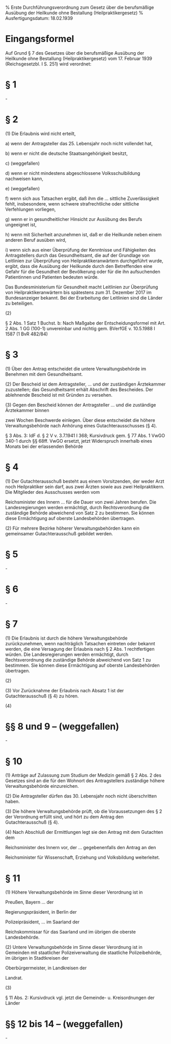 % Erste Durchführungsverordnung zum Gesetz über die berufsmäßige Ausübung der Heilkunde ohne Bestallung (Heilpraktikergesetz)
% Ausfertigungsdatum: 18.02.1939
 
# Eingangsformel

Auf Grund § 7 des Gesetzes über die berufsmäßige Ausübung der Heilkunde ohne Bestallung (Heilpraktikergesetz) vom 17. Februar 1939 (Reichsgesetzbl. I S. 251) wird verordnet:

# § 1

\-

# § 2

(1) Die Erlaubnis wird nicht erteilt,

a) wenn der Antragsteller das 25. Lebensjahr noch nicht vollendet hat,

b) wenn er nicht die deutsche Staatsangehörigkeit besitzt,

c) (weggefallen)

d) wenn er nicht mindestens abgeschlossene Volksschulbildung nachweisen kann,

e) (weggefallen)

f) wenn sich aus Tatsachen ergibt, daß ihm die ... sittliche Zuverlässigkeit fehlt, insbesondere, wenn schwere strafrechtliche oder sittliche Verfehlungen vorliegen,

g) wenn er in gesundheitlicher Hinsicht zur Ausübung des Berufs ungeeignet ist,

h) wenn mit Sicherheit anzunehmen ist, daß er die Heilkunde neben einem anderen Beruf ausüben wird,

i) wenn sich aus einer Überprüfung der Kenntnisse und Fähigkeiten des Antragstellers durch das Gesundheitsamt, die auf der Grundlage von Leitlinien zur Überprüfung von Heilpraktikeranwärtern durchgeführt wurde, ergibt, dass die Ausübung der Heilkunde durch den Betreffenden eine Gefahr für die Gesundheit der Bevölkerung oder für die ihn aufsuchenden Patientinnen und Patienten bedeuten würde.

Das Bundesministerium für Gesundheit macht Leitlinien zur Überprüfung von Heilpraktikeranwärtern bis spätestens zum 31. Dezember 2017 im Bundesanzeiger bekannt. Bei der Erarbeitung der Leitlinien sind die Länder zu beteiligen.

(2)

§ 2 Abs. 1 Satz 1 Buchst. b: Nach Maßgabe der Entscheidungsformel mit Art. 2 Abs. 1 GG (100-1) unvereinbar und nichtig gem. BVerfGE v. 10.5.1988 I 1587 (1 BvR 482/84)

# § 3

(1) Über den Antrag entscheidet die untere Verwaltungsbehörde im Benehmen mit dem Gesundheitsamt.

(2) Der Bescheid ist dem Antragsteller, ... und der zuständigen Ärztekammer zuzustellen; das Gesundheitsamt erhält Abschrift des Bescheides. Der ablehnende Bescheid ist mit Gründen zu versehen.

(3) Gegen den Bescheid können der Antragsteller ... und die zuständige Ärztekammer binnen

zwei Wochen Beschwerde einlegen. Über diese entscheidet die höhere Verwaltungsbehörde nach Anhörung eines Gutachterausschusses (§ 4).

§ 3 Abs. 3: IdF d. § 2 V v. 3.7.1941 I 368; Kursivdruck gem. § 77 Abs. 1 VwGO 340-1 durch §§ 68ff. VwGO ersetzt, jetzt Widerspruch innerhalb eines Monats bei der erlassenden Behörde

# § 4

(1) Der Gutachterausschuß besteht aus einem Vorsitzenden, der weder Arzt noch Heilpraktiker sein darf, aus zwei Ärzten sowie aus zwei Heilpraktikern. Die Mitglieder des Ausschusses werden vom

Reichsminister des Innern ... für die Dauer von zwei Jahren berufen. Die Landesregierungen werden ermächtigt, durch Rechtsverordnung die zuständige Behörde abweichend von Satz 2 zu bestimmen. Sie können diese Ermächtigung auf oberste Landesbehörden übertragen.

(2) Für mehrere Bezirke höherer Verwaltungsbehörden kann ein gemeinsamer Gutachterausschuß gebildet werden.

# § 5

\-

# § 6

\-

# § 7

(1) Die Erlaubnis ist durch die höhere Verwaltungsbehörde zurückzunehmen, wenn nachträglich Tatsachen eintreten oder bekannt werden, die eine Versagung der Erlaubnis nach § 2 Abs. 1 rechtfertigen würden. Die Landesregierungen werden ermächtigt, durch Rechtsverordnung die zuständige Behörde abweichend von Satz 1 zu bestimmen. Sie können diese Ermächtigung auf oberste Landesbehörden übertragen.

(2)

(3) Vor Zurücknahme der Erlaubnis nach Absatz 1 ist der Gutachterausschuß (§ 4) zu hören.

(4)

# §§ 8 und 9 – (weggefallen)

\-

# § 10

(1) Anträge auf Zulassung zum Studium der Medizin gemäß § 2 Abs. 2 des Gesetzes sind an die für den Wohnort des Antragstellers zuständige höhere Verwaltungsbehörde einzureichen.

(2) Die Antragsteller dürfen das 30. Lebensjahr noch nicht überschritten haben.

(3) Die höhere Verwaltungsbehörde prüft, ob die Voraussetzungen des § 2 der Verordnung erfüllt sind, und hört zu dem Antrag den Gutachterausschuß (§ 4).

(4) Nach Abschluß der Ermittlungen legt sie den Antrag mit dem Gutachten dem

Reichsminister des Innern vor, der ... gegebenenfalls den Antrag an den

Reichsminister für Wissenschaft, Erziehung und Volksbildung weiterleitet.

# § 11

(1) Höhere Verwaltungsbehörde im Sinne dieser Verordnung ist in

Preußen, Bayern ... der

Regierungspräsident, in Berlin der

Polizeipräsident, ... im Saarland der

Reichskommissar für das Saarland und im übrigen die oberste Landesbehörde.

(2) Untere Verwaltungsbehörde im Sinne dieser Verordnung ist in Gemeinden mit staatlicher Polizeiverwaltung die staatliche Polizeibehörde, im übrigen in Stadtkreisen der

Oberbürgermeister, in Landkreisen der

Landrat.

(3)

§ 11 Abs. 2: Kursivdruck vgl. jetzt die Gemeinde- u. Kreisordnungen der Länder

# §§ 12 bis 14 – (weggefallen)

\-
